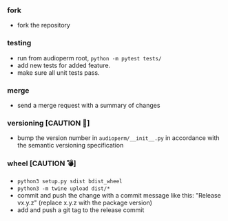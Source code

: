 
### fork
 * fork the repository
### testing
 * run from audioperm root, `python -m pytest tests/`
 * add new tests for added feature.
 * make sure all unit tests pass.
### merge
 * send a merge request with a summary of changes
### versioning [CAUTION :volcano:]
 * bump the version number in `audioperm/__init__.py` in accordance with the semantic versioning specification
### wheel [CAUTION :bomb:]
 * `python3 setup.py sdist bdist_wheel`
 * `python3 -m twine upload dist/*`
 * commit and push the change with a commit message like this: "Release vx.y.z" (replace x.y.z with the package version)
 * add and push a git tag to the release commit

